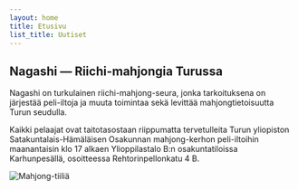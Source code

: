 ```yaml
---
layout: home
title: Etusivu
list_title: Uutiset
---
```


## Nagashi — Riichi-mahjongia Turussa

Nagashi on turkulainen riichi-mahjong-seura, jonka tarkoituksena on järjestää peli-iltoja ja muuta toimintaa sekä levittää mahjongtietoisuutta Turun seudulla.

Kaikki pelaajat ovat taitotasostaan riippumatta tervetulleita Turun yliopiston Satakuntalais-Hämäläisen Osakunnan mahjong-kerhon peli-iltoihin maanantaisin klo 17 alkaen Ylioppilastalo B:n osakuntatiloissa Karhunpesällä, osoitteessa Rehtorinpellonkatu 4 B.

![Mahjong-tiiliä](https://upload.wikimedia.org/wikipedia/commons/f/f3/Dora_and_Wanpai.jpg)